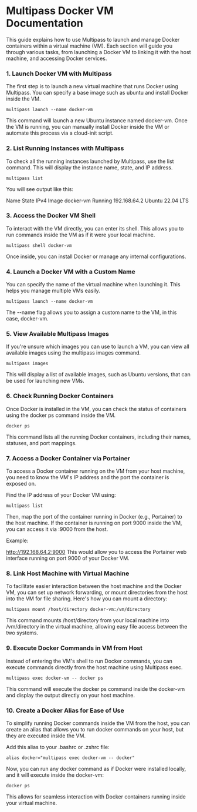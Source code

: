 # Multipass Docker VM Documentation
This guide explains how to use Multipass to launch and manage Docker containers within a virtual machine (VM). Each section will guide you through various tasks, from launching a Docker VM to linking it with the host machine, and accessing Docker services.

### 1. Launch Docker VM with Multipass
The first step is to launch a new virtual machine that runs Docker using Multipass. You can specify a base image such as ubuntu and install Docker inside the VM.

```
multipass launch --name docker-vm
```
This command will launch a new Ubuntu instance named docker-vm. Once the VM is running, you can manually install Docker inside the VM or automate this process via a cloud-init script.

### 2. List Running Instances with Multipass
To check all the running instances launched by Multipass, use the list command. This will display the instance name, state, and IP address.

```
multipass list
```
You will see output like this:


Name                    State             IPv4             Image
docker-vm               Running           192.168.64.2     Ubuntu 22.04 LTS
### 3. Access the Docker VM Shell
To interact with the VM directly, you can enter its shell. This allows you to run commands inside the VM as if it were your local machine.

```
multipass shell docker-vm
```
Once inside, you can install Docker or manage any internal configurations.

### 4. Launch a Docker VM with a Custom Name
You can specify the name of the virtual machine when launching it. This helps you manage multiple VMs easily.

```
multipass launch --name docker-vm
```
The --name flag allows you to assign a custom name to the VM, in this case, docker-vm.

### 5. View Available Multipass Images
If you're unsure which images you can use to launch a VM, you can view all available images using the multipass images command.

```
multipass images
```
This will display a list of available images, such as Ubuntu versions, that can be used for launching new VMs.

### 6. Check Running Docker Containers
Once Docker is installed in the VM, you can check the status of containers using the docker ps command inside the VM.
```
docker ps
```
This command lists all the running Docker containers, including their names, statuses, and port mappings.

### 7. Access a Docker Container via Portainer
To access a Docker container running on the VM from your host machine, you need to know the VM's IP address and the port the container is exposed on.

Find the IP address of your Docker VM using:

```
multipass list
```
Then, map the port of the container running in Docker (e.g., Portainer) to the host machine. If the container is running on port 9000 inside the VM, you can access it via <VM-IP>:9000 from the host.

Example:


http://192.168.64.2:9000
This would allow you to access the Portainer web interface running on port 9000 of your Docker VM.

### 8. Link Host Machine with Virtual Machine
To facilitate easier interaction between the host machine and the Docker VM, you can set up network forwarding, or mount directories from the host into the VM for file sharing. Here's how you can mount a directory:

```
multipass mount /host/directory docker-vm:/vm/directory
```
This command mounts /host/directory from your local machine into /vm/directory in the virtual machine, allowing easy file access between the two systems.

### 9. Execute Docker Commands in VM from Host
Instead of entering the VM's shell to run Docker commands, you can execute commands directly from the host machine using Multipass exec.

```
multipass exec docker-vm -- docker ps
```
This command will execute the docker ps command inside the docker-vm and display the output directly on your host machine.

### 10. Create a Docker Alias for Ease of Use
To simplify running Docker commands inside the VM from the host, you can create an alias that allows you to run docker commands on your host, but they are executed inside the VM.

Add this alias to your .bashrc or .zshrc file:

```
alias docker="multipass exec docker-vm -- docker"
```
Now, you can run any docker command as if Docker were installed locally, and it will execute inside the docker-vm:
 ```
docker ps
```
This allows for seamless interaction with Docker containers running inside your virtual machine.
